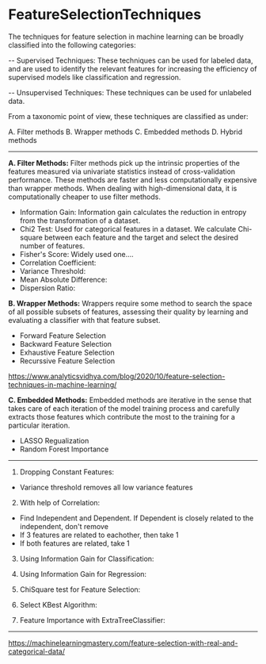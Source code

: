 # FeatureSelectionTechniques

The techniques for feature selection in machine learning can be broadly classified into the following categories:

-- Supervised Techniques: These techniques can be used for labeled data, and are used to identify the relevant features for increasing the efficiency of supervised models like classification and regression.

-- Unsupervised Techniques: These techniques can be used for unlabeled data.

From a taxonomic point of view, these techniques are classified as under:

A. Filter methods
B. Wrapper methods
C. Embedded methods
D. Hybrid methods

--------------------------------------------------------------------------------------------------------------------------------------------------------------------------------

**A. Filter Methods:**
Filter methods pick up the intrinsic properties of the features measured via univariate statistics instead of cross-validation performance. These methods are faster and less computationally expensive than wrapper methods. When dealing with high-dimensional data, it is computationally cheaper to use filter methods.

- Information Gain: Information gain calculates the reduction in entropy from the transformation of a dataset.
- Chi2 Test: Used for categorical features in a dataset. We calculate Chi-square between each feature and the target and select the desired number of features.
- Fisher's Score: Widely used one....
- Correlation Coefficient:
- Variance Threshold:
- Mean Absolute Difference:
- Dispersion Ratio:


**B. Wrapper Methods:**
Wrappers require some method to search the space of all possible subsets of features, assessing their quality by learning and evaluating a classifier with that feature subset.

- Forward Feature Selection
- Backward Feature Selection
- Exhaustive Feature Selection
- Recurssive Feature Selection

https://www.analyticsvidhya.com/blog/2020/10/feature-selection-techniques-in-machine-learning/


**C. Embedded Methods:**
Embedded methods are iterative in the sense that takes care of each iteration of the model training process and carefully extracts those features which contribute the most to the training for a particular iteration.

- LASSO Regualization
- Random Forest Importance

-------------------------------------------------------------------------------------------------------------------------------------------------------------------------------

1. Dropping Constant Features:
  - Variance threshold removes all low variance features
  
2. With help of Correlation:
  - Find Independent and Dependent. If Dependent is closely related to the independent, don't remove
  - If 3 features are related to eachother, then take 1
  - If both features are related, take 1

3. Using Information Gain for Classification:

4. Using Information Gain for Regression:

5. ChiSquare test for Feature Selection:

6. Select KBest Algorithm:

7. Feature Importance with ExtraTreeClassifier: 




----------------------------------------------------------------------------------------------------------------------------------------------------------------------------

https://machinelearningmastery.com/feature-selection-with-real-and-categorical-data/

